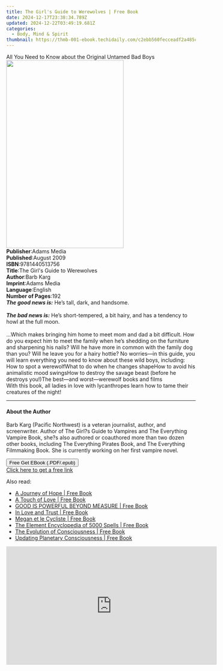 ```yaml
---
title: The Girl's Guide to Werewolves | Free Book
date: 2024-12-17T23:38:34.789Z
updated: 2024-12-22T03:49:19.681Z
categories:
  - Body, Mind & Spirit
thumbnail: https://thmb-001-ebook.techidaily.com/c2ebb560fecceadf2a485c16abc6ff84929c5acd4c28899a3b29a33e2f52e361.jpg
---
```

<main id="book-container">
  <div class="flex flex-col">
    <div class="book-brief flex-1 py-6 px-4 sm:p-6 md:py-10 md:px-8">
      <!-- brief-->
      <div class="book-brief-main">
        All You Need to Know about the Original Untamed Bad Boys
      </div>
    </div>
    <div
      class="book-meta-info flex-1 grid gap-4 col-start-1 col-end-3 row-start-1 sm:mb-6 sm:grid-cols-4 lg:gap-6 lg:col-start-2 lg:row-end-6 lg:row-span-6 lg:mb-0"
    >
      <div
        class="book-meta-info-left place-content-center mt-4 p-4 text-sm leading-6 col-start-2 col-span-2 dark:text-slate-400"
      >
        <img
          class="w-full h-500 object-cover rounded-lg sm:h-255 sm:col-span-2 lg:col-span-full"
          src="https://img-001-ebook.techidaily.com/403b03580560bba49a0fad663a0e60771abf9ed749d7b846175b2c1e7f2f4cfb.jpg"
          alt=""
          width="312"
          height="500"
        />
      </div>
      <div
        class="book-meta-info-right mt-2 col-start-1 row-start-2 col-span-3 self-center"
      >
        <!-- meta data  -->
        <div class="flex flex-col px-4 md:px-8">
          <div class="flex-1">
            <strong>Publisher</strong>:<span class="px-2">Adams Media</span>
          </div>
          <div class="flex-1">
            <strong>Published</strong>:<span class="px-2">August 2009</span>
          </div>
          <div class="flex-1">
            <strong>ISBN</strong>:<span class="px-2">9781440513756</span>
          </div>
          <div class="flex-1">
            <strong>Title</strong>:<span class="px-2"
              >The Girl&#39;s Guide to Werewolves</span
            >
          </div>
          <div class="flex-1">
            <strong>Author</strong>:<span class="px-2">Barb Karg</span>
          </div>
          <div class="flex-1">
            <strong>Imprint</strong>:<span class="px-2">Adams Media</span>
          </div>
          <div class="flex-1">
            <strong>Language</strong>:<span class="px-2">English</span>
          </div>
          <div class="flex-1">
            <strong>Number of Pages</strong>:<span class="px-2">192</span>
          </div>
        </div>
      </div>
    </div>
    <div class="book-description flex-1 py-6 px-4 sm:p-6 md:py-10 md:px-8">
      <div class="book-description-main">
        <div accordion-content="" id="description">
          <b><i>The good news is:</i></b> He’s tall, dark, and handsome.<br /><br /><b
            ><i>The bad news is:</i></b
          >
          He’s short-tempered, a bit hairy, and has a tendency to howl at the
          full moon.<br /><br />...Which makes bringing him home to meet mom and
          dad a bit difficult. How do you expect him to meet the family when
          he’s shedding on the furniture and sharpening his nails? Will he have
          more in common with the family dog than you? Will he leave you for a
          hairy hottie? No worries—in this guide, you will learn everything you
          need to know about these wild boys, including:<br />How to spot a
          werewolfWhat to do when he changes shapeHow to avoid his animalistic
          mood swingsHow to destroy the savage beast (before he destroys
          you!)The best—and worst—werewolf books and films<br />With this book,
          all ladies in love with lycanthropes learn how to tame their creatures
          of the night!
        </div>
      </div>
    </div>
    <div class="book-excerpts flex-1 py-6 px-4 sm:p-6 md:py-10 md:px-8">
      <!-- excerpts-->
      <div class="book-excerpts-main">
        <hr />
        <h4 class="placeholder placeholder-heading">
          <span>About the Author</span>
        </h4>
        <p>
          Barb Karg (Pacific Northwest) is a veteran journalist, author, and
          screenwriter. Author of The Girl?s Guide to Vampires and The
          Everything Vampire Book, she?s also authored or coauthored more than
          two dozen other books, including The Everything Pirates Book, and The
          Everything Filmmaking Book. She is currently working on her first
          vampire novel.
        </p>
      </div>
    </div>
    <div
      class="book-about-author flex-1 py-6 px-4 sm:p-6 md:py-10 md:px-8"
    ></div>
    <div class="book-free-get flex-1 py-6 px-4 sm:p-6 md:py-10 md:px-8">
      <button
        id="btn-free-get"
        class="bg-blue-500 hover:bg-blue-700 text-white font-bold py-2 px-4 rounded"
      >
        Free Get EBook (.PDF/.epub)
      </button>
      <div id="countdown-display" class="px-2 text-lg mt-2"></div>
      <a
        id="free-link"
        class="hidden bg-blue-500 hover:bg-blue-700 text-white font-bold py-2 px-4 rounded"
        href="https://www.ebooks.com/en-us/book/95683271/the-girl-s-guide-to-werewolves/barb-karg/"
        target="_blank"
        >Click here to get a free link</a
      >
    </div>
    <script>
      let countdownTime = 0;
      let countdownInterval = null;
      document
        .getElementById('btn-free-get')
        .addEventListener('click', startCountdown);
      function startCountdown() {
        countdownTime = new Date().getTime() + 60000 * 3;
        countdownInterval = setInterval(updateCountdown, 1000);
        document.getElementById('btn-free-get').disabled = true;
        document
          .getElementById('btn-free-get')
          .classList.add('bg-gray-500', 'cursor-not-allowed');
      }
      function updateCountdown() {
        let currentTime = new Date().getTime();
        let timeLeft = countdownTime - currentTime;
        let secondsLeft = Math.floor(timeLeft / 1000);
        document.getElementById('countdown-display').innerHTML =
          `Remaining time: ${secondsLeft} seconds.`;
        if (secondsLeft <= 0) {
          clearInterval(countdownInterval);
          document.getElementById('btn-free-get').classList.add('hidden');
          document.getElementById('free-link').classList.remove('hidden');
          document.getElementById('countdown-display').innerHTML = '';
        }
      }
    </script>
  </div>
</main>

<ins class="adsbygoogle"
      style="display:block"
      data-ad-client="ca-pub-7571918770474297"
      data-ad-slot="8358498916"
      data-ad-format="auto"
      data-full-width-responsive="true"></ins>
    

<span class="atpl-alsoreadstyle">Also read:</span>
<div><ul>
<li><a href="https://novels-ebooks.techidaily.com/211232925-9798888518595-a-journey-of-hope/"><u>A Journey of Hope | Free Book</u></a></li>
<li><a href="https://novels-ebooks.techidaily.com/211232682-9798891124400-a-touch-of-love/"><u>A Touch of Love | Free Book</u></a></li>
<li><a href="https://novels-ebooks.techidaily.com/211232699-9798218340858-good-is-powerful-beyond-measure/"><u>GOOD IS POWERFUL BEYOND MEASURE | Free Book</u></a></li>
<li><a href="https://novels-ebooks.techidaily.com/211234323--in-love-and-trust/"><u>In Love and Trust | Free Book</u></a></li>
<li><a href="https://novels-ebooks.techidaily.com/211232594-9781667467573-megan-et-le-cycliste/"><u>Megan et le Cycliste | Free Book</u></a></li>
<li><a href="https://novels-ebooks.techidaily.com/211234136-9780008696023-the-element-encyclopedia-of-5000-spells/"><u>The Element Encyclopedia of 5000 Spells | Free Book</u></a></li>
<li><a href="https://novels-ebooks.techidaily.com/211234325--the-evolution-of-consciousness/"><u>The Evolution of Consciousness | Free Book</u></a></li>
<li><a href="https://novels-ebooks.techidaily.com/211233012-9780975180136-updating-planetary-consciousness/"><u>Updating Planetary Consciousness | Free Book</u></a></li>
</ul></div>

<!-- affiliate ads begin -->
<iframe width="560" height="315" src="https://www.youtube.com/embed/aknYnDfODro?si=zONIVzA9FFq0rLOD" title="YouTube video player" frameborder="0" allow="accelerometer; autoplay; clipboard-write; encrypted-media; gyroscope; picture-in-picture; web-share" referrerpolicy="strict-origin-when-cross-origin" allowfullscreen></iframe>
<!-- affiliate ads end -->

